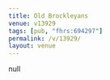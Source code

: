 ```yaml
---
title: Old Brockleyans
venue: v13929
tags: [pub, "fhrs:694297"]
permalink: /v/13929/
layout: venue
---
```

null